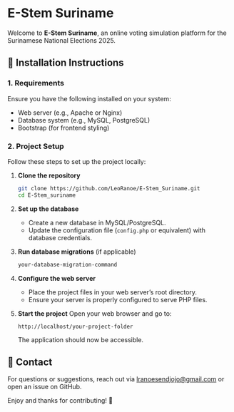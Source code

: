 # E-Stem Suriname

Welcome to **E-Stem Suriname**, an online voting simulation platform for the Surinamese National Elections 2025.

## 📌 Installation Instructions

### 1. Requirements
Ensure you have the following installed on your system:
- Web server (e.g., Apache or Nginx)
- Database system (e.g., MySQL, PostgreSQL)
- Bootstrap (for frontend styling)

### 2. Project Setup
Follow these steps to set up the project locally:

1. **Clone the repository**
   ```sh
   git clone https://github.com/LeoRanoe/E-Stem_Suriname.git
   cd E-Stem_suriname
   ```

2. **Set up the database**
   - Create a new database in MySQL/PostgreSQL.
   - Update the configuration file (`config.php` or equivalent) with database credentials.

3. **Run database migrations** (if applicable)
   ```sh
   your-database-migration-command
   ```

4. **Configure the web server**
   - Place the project files in your web server’s root directory.
   - Ensure your server is properly configured to serve PHP files.

5. **Start the project**
   Open your web browser and go to:
   ```
   http://localhost/your-project-folder
   ```
   The application should now be accessible.

## 📧 Contact
For questions or suggestions, reach out via lranoesendjojo@gmail.com or open an issue on GitHub.

Enjoy and thanks for contributing! 🚀

